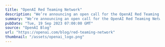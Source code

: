 ```yaml
---
title: "OpenAI Red Teaming Network"
description: "We’re announcing an open call for the OpenAI Red Teaming Network and invite domain experts interested in improving the safety of OpenAI’s models to join our efforts."
summary: "We’re announcing an open call for the OpenAI Red Teaming Network and invite domain experts interested in improving the safety of OpenAI’s models to join our efforts."
pubDate: "Tue, 19 Sep 2023 07:00:00 GMT"
source: "OpenAI Blog"
url: "https://openai.com/blog/red-teaming-network"
thumbnail: "/assets/openai_logo.png"
---
```



